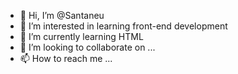 - 👋 Hi, I’m @Santaneu
- 👀 I’m interested in learning front-end development
- 🌱 I’m currently learning HTML
- 💞️ I’m looking to collaborate on ...
- 📫 How to reach me ...

<!---
Santaneu/Santaneu is a ✨ special ✨ repository because its `README.md` (this file) appears on your GitHub profile.
You can click the Preview link to take a look at your changes.
--->
